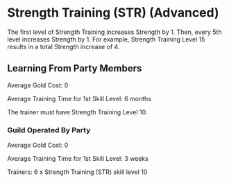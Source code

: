 # Strength Training (STR) (Advanced)

The first level of Strength Training increases Strength by 1. Then, every 5th level increases Strength by 1. For example, Strength Training Level 15 results in a total Strength increase of 4.

## Learning From Party Members

Average Gold Cost: 0

Average Training Time for 1st Skill Level: 6 months

The trainer must have Strength Training Level 10.

### Guild Operated By Party

Average Gold Cost: 0

Average Training Time for 1st Skill Level: 3 weeks

Trainers: 6 x Strength Training (STR) skill level 10
